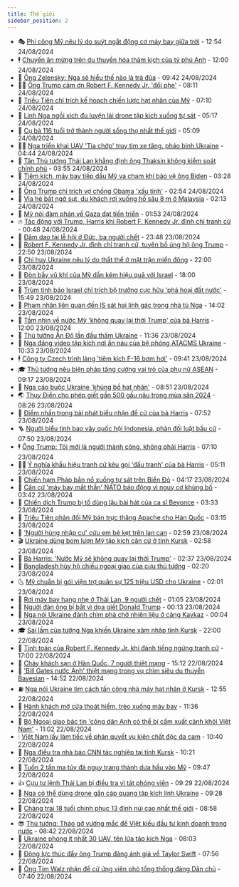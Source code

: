 ```yaml
---
title: Thế giới
sidebar_position: 2
---
```


<!-- vnexpress-the-gioi:START -->
- 🎭 [Phi công Mỹ nêu lý do suýt ngắt động cơ máy bay giữa trời](https://vnexpress.net/phi-cong-my-neu-ly-do-suyt-ngat-dong-co-may-bay-giua-troi-4785303.html) - 12:54 24/08/2024
- 🕴 [Chuyến ăn mừng trên du thuyền hóa thảm kịch của tỷ phú Anh](https://vnexpress.net/chuyen-an-mung-tren-du-thuyen-hoa-tham-kich-cua-ty-phu-anh-4785120.html) - 12:00 24/08/2024
- 🤭 [Ông Zelensky: Nga sẽ hiểu thế nào là trả đũa](https://vnexpress.net/ong-zelensky-nga-se-hieu-the-nao-la-tra-dua-4785271.html) - 09:42 24/08/2024
- 🧑‍💻 [Ông Trump cảm ơn Robert F. Kennedy Jr. &#39;đổi phe&#39;](https://vnexpress.net/ong-trump-cam-on-robert-f-kennedy-jr-doi-phe-4785264.html) - 08:11 24/08/2024
- 🦏 [Triều Tiên chỉ trích kế hoạch chiến lược hạt nhân của Mỹ](https://vnexpress.net/trieu-tien-chi-trich-ke-hoach-chien-luoc-hat-nhan-cua-my-4785102.html) - 07:10 24/08/2024
- 🦒 [Lính Nga ngồi xích đu luyện lái drone tập kích xuồng tự sát](https://vnexpress.net/linh-nga-ngoi-xich-du-luyen-lai-drone-tap-kich-xuong-tu-sat-4785196.html) - 05:17 24/08/2024
- 🌈 [Cụ bà 116 tuổi trở thành người sống thọ nhất thế giới](https://vnexpress.net/cu-ba-116-tuoi-tro-thanh-nguoi-song-tho-nhat-the-gioi-4785224.html) - 05:09 24/08/2024
- 🧑‍🏫 [Nga triển khai UAV &#39;Tia chớp&#39; truy tìm xe tăng, pháo binh Ukraine](https://vnexpress.net/nga-trien-khai-uav-tia-chop-truy-tim-xe-tang-phao-binh-ukraine-4785199.html) - 04:44 24/08/2024
- 🐲 [Tân Thủ tướng Thái Lan khẳng định ông Thaksin không kiểm soát chính phủ](https://vnexpress.net/tan-thu-tuong-thai-lan-khang-dinh-ong-thaksin-khong-kiem-soat-chinh-phu-4785155.html) - 03:55 24/08/2024
- 🦒 [Tiêm kích, máy bay tiếp dầu Mỹ va chạm khi bảo vệ ông Biden](https://vnexpress.net/tiem-kich-may-bay-tiep-dau-my-va-cham-khi-bao-ve-ong-biden-4785141.html) - 03:28 24/08/2024
- 🐻 [Ông Trump chỉ trích vợ chồng Obama &#39;xấu tính&#39;](https://vnexpress.net/ong-trump-chi-trich-vo-chong-obama-xau-tinh-4785144.html) - 02:54 24/08/2024
- 🚀 [Vỉa hè bất ngờ sụt, du khách rơi xuống hố sâu 8 m ở Malaysia](https://vnexpress.net/via-he-bat-ngo-sut-du-khach-roi-xuong-ho-sau-8-m-o-malaysia-4785123.html) - 02:13 24/08/2024
- 🥰 [Mỹ nói đàm phán về Gaza đạt tiến triển](https://vnexpress.net/my-noi-dam-phan-ve-gaza-dat-tien-trien-4785107.html) - 01:53 24/08/2024
- 🔥 [Tác động với Trump, Harris khi Robert F. Kennedy Jr. đình chỉ tranh cử](https://vnexpress.net/tac-dong-voi-trump-harris-khi-robert-f-kennedy-jr-dinh-chi-tranh-cu-4784252.html) - 00:48 24/08/2024
- 🥳 [Đâm dao tại lễ hội ở Đức, ba người chết](https://vnexpress.net/dam-dao-tai-le-hoi-o-duc-ba-nguoi-chet-4785100.html) - 23:48 23/08/2024
- 💼 [Robert F. Kennedy Jr. đình chỉ tranh cử, tuyên bố ủng hộ ông Trump](https://vnexpress.net/robert-f-kennedy-jr-dinh-chi-tranh-cu-tuyen-bo-ung-ho-ong-trump-4785098.html) - 22:50 23/08/2024
- 🤡 [Chỉ huy Ukraine nêu lý do thất thế ở mặt trận miền đông](https://vnexpress.net/chi-huy-ukraine-neu-ly-do-that-the-o-mat-tran-mien-dong-4784884.html) - 22:00 23/08/2024
- 🌁 [Đòn bẩy vũ khí của Mỹ dần kém hiệu quả với Israel](https://vnexpress.net/don-bay-vu-khi-cua-my-dan-kem-hieu-qua-voi-israel-4784677.html) - 18:00 23/08/2024
- 🤩 [Trùm tình báo Israel chỉ trích bộ trưởng cực hữu &#39;phá hoại đất nước&#39;](https://vnexpress.net/trum-tinh-bao-israel-chi-trich-bo-truong-cuc-huu-pha-hoai-dat-nuoc-4785058.html) - 15:49 23/08/2024
- 🎉 [Phạm nhân liên quan đến IS sát hại lính gác trong nhà tù Nga](https://vnexpress.net/pham-nhan-lien-quan-den-is-sat-hai-linh-gac-trong-nha-tu-nga-4785051.html) - 14:02 23/08/2024
- 🎉 [Tầm nhìn về nước Mỹ &#39;không quay lại thời Trump&#39; của bà Harris](https://vnexpress.net/tam-nhin-ve-nuoc-my-khong-quay-lai-thoi-trump-cua-ba-harris-4784898.html) - 12:00 23/08/2024
- 🌁 [Thủ tướng Ấn Độ lần đầu thăm Ukraine](https://vnexpress.net/thu-tuong-an-do-lan-dau-tham-ukraine-4785030.html) - 11:36 23/08/2024
- 🌊 [Nga đăng video tập kích nơi ẩn náu của bệ phóng ATACMS Ukraine](https://vnexpress.net/nga-dang-video-tap-kich-noi-an-nau-cua-be-phong-atacms-ukraine-4784990.html) - 10:33 23/08/2024
- 🕴 [Công ty Czech trình làng &#39;tiêm kích F-16 bơm hơi&#39;](https://vnexpress.net/cong-ty-czech-trinh-lang-tiem-kich-f-16-bom-hoi-4784926.html) - 09:41 23/08/2024
- 🎓 [Thủ tướng nêu biện pháp tăng cường vai trò của phụ nữ ASEAN](https://vnexpress.net/thu-tuong-neu-bien-phap-tang-cuong-vai-tro-cua-phu-nu-asean-4784944.html) - 09:17 23/08/2024
- 🦩 [Nga cáo buộc Ukraine &#39;khủng bố hạt nhân&#39;](https://vnexpress.net/nga-cao-buoc-ukraine-khung-bo-hat-nhan-4784915.html) - 08:51 23/08/2024
- 🌏 [Thụy Điển cho phép giết gần 500 gấu nâu trong mùa săn 2024](https://vnexpress.net/thuy-dien-cho-phep-giet-gan-500-gau-nau-trong-mua-san-2024-4784827.html) - 08:26 23/08/2024
- 🌋 [Điểm nhấn trong bài phát biểu nhận đề cử của bà Harris](https://vnexpress.net/diem-nhan-trong-bai-phat-bieu-nhan-de-cu-cua-ba-harris-4784876.html) - 07:52 23/08/2024
- 🪜 [Người biểu tình bao vây quốc hội Indonesia, phản đối luật bầu cử](https://vnexpress.net/nguoi-bieu-tinh-bao-vay-quoc-hoi-indonesia-phan-doi-luat-bau-cu-4784726.html) - 07:50 23/08/2024
- 🕴 [Ông Trump: Tôi mới là người thành công, không phải Harris](https://vnexpress.net/ong-trump-toi-moi-la-nguoi-thanh-cong-khong-phai-harris-4784845.html) - 07:10 23/08/2024
- 🧑‍🏫 [Ý nghĩa khẩu hiệu tranh cử kêu gọi &#39;đấu tranh&#39; của bà Harris](https://vnexpress.net/y-nghia-khau-hieu-tranh-cu-keu-goi-dau-tranh-cua-ba-harris-4784688.html) - 05:11 23/08/2024
- 🌮 [Chiến hạm Pháp bắn nổ xuồng tự sát trên Biển Đỏ](https://vnexpress.net/chien-ham-phap-ban-no-xuong-tu-sat-tren-bien-do-4784811.html) - 04:17 23/08/2024
- 🚦 [Căn cứ &#39;máy bay mắt thần&#39; NATO báo động vì nguy cơ khủng bố](https://vnexpress.net/can-cu-may-bay-mat-than-nato-bao-dong-vi-nguy-co-khung-bo-4784702.html) - 03:42 23/08/2024
- 💫 [Chiến dịch Trump bị tố dùng lậu bài hát của ca sĩ Beyonce](https://vnexpress.net/chien-dich-trump-bi-to-dung-lau-bai-hat-cua-ca-si-beyonce-4784718.html) - 03:33 23/08/2024
- 🤡 [Triều Tiên phản đối Mỹ bán trực thăng Apache cho Hàn Quốc](https://vnexpress.net/trieu-tien-phan-doi-my-ban-truc-thang-apache-cho-han-quoc-4784762.html) - 03:15 23/08/2024
- 🦣 [&#39;Người hùng nhập cư&#39; cứu em bé kẹt trên lan can](https://vnexpress.net/nguoi-hung-nhap-cu-cuu-em-be-ket-tren-lan-can-4784716.html) - 02:59 23/08/2024
- 🎬 [Ukraine dùng bom lượn Mỹ tập kích căn cứ ở tỉnh Kursk](https://vnexpress.net/ukraine-dung-bom-luon-my-tap-kich-can-cu-o-tinh-kursk-4784697.html) - 02:58 23/08/2024
- 🎉 [Bà Harris: &#39;Nước Mỹ sẽ không quay lại thời Trump&#39;](https://vnexpress.net/ba-harris-nuoc-my-se-khong-quay-lai-thoi-trump-4784704-tong-thuat.html) - 02:37 23/08/2024
- 🎡 [Bangladesh hủy hộ chiếu ngoại giao của cựu thủ tướng](https://vnexpress.net/bangladesh-huy-ho-chieu-ngoai-giao-cua-cuu-thu-tuong-4784693.html) - 02:20 23/08/2024
- 🌜 [Mỹ chuẩn bị gói viện trợ quân sự 125 triệu USD cho Ukraine](https://vnexpress.net/my-chuan-bi-goi-vien-tro-quan-su-125-trieu-usd-cho-ukraine-4784700.html) - 02:01 23/08/2024
- 🎡 [Rơi máy bay hạng nhẹ ở Thái Lan, 9 người chết](https://vnexpress.net/roi-may-bay-hang-nhe-o-thai-lan-9-nguoi-chet-4784680.html) - 01:05 23/08/2024
- 🤗 [Người đàn ông bị bắt vì dọa giết Donald Trump](https://vnexpress.net/nguoi-dan-ong-bi-bat-vi-doa-giet-donald-trump-4784668.html) - 00:13 23/08/2024
- 🦩 [Nga nói Ukraine đánh chìm phà chở nhiên liệu ở cảng Kavkaz](https://vnexpress.net/nga-noi-ukraine-danh-chim-pha-cho-nhien-lieu-o-cang-kavkaz-4784667.html) - 00:04 23/08/2024
- 🎓 [Sai lầm của tướng Nga khiến Ukraine xâm nhập tỉnh Kursk](https://vnexpress.net/sai-lam-cua-tuong-nga-khien-ukraine-xam-nhap-tinh-kursk-4784245.html) - 22:00 22/08/2024
- 🌁 [Tính toán của Robert F. Kennedy Jr. khi đánh tiếng ngừng tranh cử](https://vnexpress.net/tinh-toan-cua-robert-f-kennedy-jr-khi-danh-tieng-ngung-tranh-cu-4783921.html) - 17:00 22/08/2024
- 🤩 [Cháy khách sạn ở Hàn Quốc, 7 người thiệt mạng](https://vnexpress.net/chay-khach-san-o-han-quoc-7-nguoi-thiet-mang-4784637.html) - 15:12 22/08/2024
- 👹 [&#39;Bill Gates nước Anh&#39; thiệt mạng trong vụ chìm siêu du thuyền Bayesian](https://vnexpress.net/bill-gates-nuoc-anh-thiet-mang-trong-vu-chim-sieu-du-thuyen-bayesian-4784625.html) - 14:52 22/08/2024
- ⛽️ [Nga nói Ukraine tìm cách tấn công nhà máy hạt nhân ở Kursk](https://vnexpress.net/nga-noi-ukraine-tim-cach-tan-cong-nha-may-hat-nhan-o-kursk-4784614.html) - 12:55 22/08/2024
- 🚀 [Hành khách mở cửa thoát hiểm, trèo xuống máy bay](https://vnexpress.net/hanh-khach-mo-cua-thoat-hiem-treo-xuong-may-bay-4784594.html) - 11:36 22/08/2024
- 🎡 [Bộ Ngoại giao bác tin &#39;công dân Anh có thể bị cấm xuất cảnh khỏi Việt Nam&#39;](https://vnexpress.net/bo-ngoai-giao-bac-tin-cong-dan-anh-co-the-bi-cam-xuat-canh-khoi-viet-nam-4784590.html) - 11:02 22/08/2024
- 🕯 [Việt Nam lấy làm tiếc về phán quyết vụ kiện chất độc da cam](https://vnexpress.net/viet-nam-lay-lam-tiec-ve-phan-quyet-vu-kien-chat-doc-da-cam-4784588.html) - 10:40 22/08/2024
- 🐻 [Nga điều tra nhà báo CNN tác nghiệp tại tỉnh Kursk](https://vnexpress.net/nga-dieu-tra-nha-bao-cnn-tac-nghiep-tai-tinh-kursk-4784562.html) - 10:21 22/08/2024
- 🚦 [Tuồn 2 tấn ma túy đá ngụy trang thành dưa hấu vào Mỹ](https://vnexpress.net/tuon-2-tan-ma-tuy-da-nguy-trang-thanh-dua-hau-vao-my-4784428.html) - 09:47 22/08/2024
- 👍 [Cựu tư lệnh Thái Lan bị điều tra vì tát phóng viên](https://vnexpress.net/cuu-tu-lenh-thai-lan-bi-dieu-tra-vi-tat-phong-vien-4784446.html) - 09:29 22/08/2024
- 🚀 [Nga có thể dùng drone gắn cáp quang tập kích lính Ukraine](https://vnexpress.net/nga-co-the-dung-drone-gan-cap-quang-tap-kich-linh-ukraine-4784512.html) - 09:28 22/08/2024
- 🌮 [Chàng trai 18 tuổi chinh phục 13 đỉnh núi cao nhất thế giới](https://vnexpress.net/chang-trai-18-tuoi-chinh-phuc-13-dinh-nui-cao-nhat-the-gioi-4784173.html) - 08:58 22/08/2024
- 😎 [Thủ tướng: Tháo gỡ vướng mắc để Việt kiều đầu tư kinh doanh trong nước](https://vnexpress.net/thu-tuong-thao-go-vuong-mac-de-viet-kieu-dau-tu-kinh-doanh-trong-nuoc-4784445.html) - 08:42 22/08/2024
- 🐲 [Ukraine phóng ít nhất 30 UAV, tên lửa tập kích Nga](https://vnexpress.net/ukraine-phong-it-nhat-30-uav-ten-lua-tap-kich-nga-4784427.html) - 08:03 22/08/2024
- 💫 [Động lực thúc đẩy ông Trump đăng ảnh giả về Taylor Swift](https://vnexpress.net/dong-luc-thuc-day-ong-trump-dang-anh-gia-ve-taylor-swift-4783801.html) - 07:56 22/08/2024
- 👀 [Ông Tim Walz nhận đề cử ứng viên phó tổng thống đảng Dân chủ](https://vnexpress.net/ong-tim-walz-nhan-de-cu-ung-vien-pho-tong-thong-dang-dan-chu-4784385.html) - 07:40 22/08/2024<!-- vnexpress-the-gioi:END -->